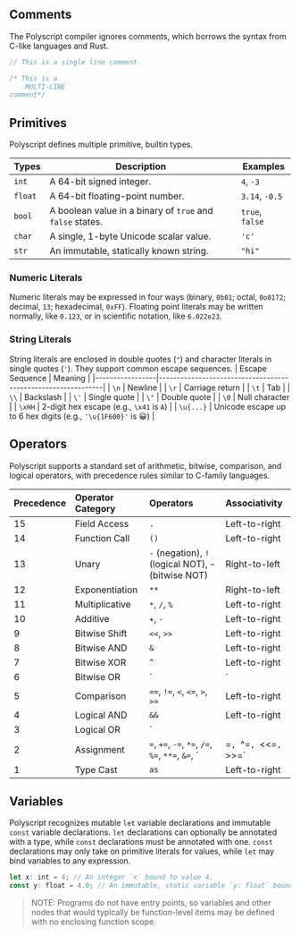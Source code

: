 ## Comments

The Polyscript compiler ignores comments, which borrows the syntax from C-like languages and Rust.

```rs
// This is a single line comment.

/* This is a
    MULTI-LINE
comment*/
```

## Primitives

Polyscript defines multiple primitive, builtin types.

| Types | Description | Examples |
| ----- | ----------- | -------- |
| `int` | A 64-bit signed integer. | `4`, `-3` |
| `float` | A 64-bit floating-point number. | `3.14`, `-0.5` |
| `bool` | A boolean value in a binary of `true` and `false` states. | `true`, `false` |
| `char` | A single, 1-byte Unicode scalar value. | `'c'` |
| `str` | An immutable, statically known string. | `"hi"` |

### Numeric Literals

Numeric literals may be expressed in four ways (binary, `0b01`; octal, `0o0172`; decimal, `13`; hexadecimal, `0xFF`). Floating point literals may be written normally, like `0.123`, or in scientific notation, like `6.022e23`.

### String Literals
String literals are enclosed in double quotes (`"`) and character literals in single quotes (`'`). They support common escape sequences.
| Escape Sequence | Meaning                                                      |
|-----------------|--------------------------------------------------------------|
| `\n`            | Newline                                                      |
| `\r`            | Carriage return                                              |
| `\t`            | Tab                                                          |
| `\\`            | Backslash                                                    |
| `\'`            | Single quote                                                 |
| `\"`            | Double quote                                                 |
| `\0`            | Null character                                               |
| `\xHH`          | 2-digit hex escape (e.g., `\x41` is `A`)                     |
| `\u{...}`       | Unicode escape up to 6 hex digits (e.g., `'\u{1F600}'` is 😀) |

## Operators

Polyscript supports a standard set of arithmetic, bitwise, comparison, and logical operators, with precedence rules similar to C-family languages.

| Precedence | Operator Category       | Operators                                                                                                                                                                                            | Associativity |
| :--------- | :---------------------- | :--------------------------------------------------------------------------------------------------------------------------------------------------------------------------------------------------- | :------------ |
| 15         | Field Access            | `.`                                                                                                                                                                                                  | Left-to-right |
| 14         | Function Call           | `()`                                                                                                                                                                                                 | Left-to-right |
| 13         | Unary                   | `-` (negation), `!` (logical NOT), `~` (bitwise NOT)                                                                                                                                                 | Right-to-left |
| 12         | Exponentiation          | `**`                                                                                                                                                                                                 | Right-to-left |
| 11         | Multiplicative          | `*`, `/`, `%`                                                                                                                                                                                        | Left-to-right |
| 10         | Additive                | `+`, `-`                                                                                                                                                                                             | Left-to-right |
| 9          | Bitwise Shift           | `<<`, `>>`                                                                                                                                                                                           | Left-to-right |
| 8          | Bitwise AND             | `&`                                                                                                                                                                                                  | Left-to-right |
| 7          | Bitwise XOR             | `^`                                                                                                                                                                                                  | Left-to-right |
| 6          | Bitwise OR              | `|`                                                                                                                                                                                                  | Left-to-right |
| 5          | Comparison              | `==`, `!=`, `<`, `<=`, `>`, `>=`                                                                                                                                                                      | Left-to-right |
| 4          | Logical AND             | `&&`                                                                                                                                                                                                 | Left-to-right |
| 3          | Logical OR              | `||`                                                                                                                                                                                                 | Left-to-right |
| 2          | Assignment              | `=`, `+=`, `-=`, `*=`, `/=`, `%=`, `**=`, `&=`, `|=`, `^=`, `<<=`, `>>=`                                                                                                                                 | Right-to-left |
| 1          | Type Cast               | `as`                                                                                                                                                                                                 | Left-to-right |

## Variables

Polyscript recognizes mutable `let` variable declarations and immutable `const` variable declarations. `let` declarations can optionally be annotated with a type,
while `const` declarations must be annotated with one. `const` declarations may only take on primitive literals for values, while `let` may bind variables to any
expression.

```rs
let x: int = 4; // An integer `x` bound to value 4.
const y: float = 4.0; // An immutable, static variable `y: float` bound to the value `4.0`.
```

> NOTE: Programs do not have entry points, so variables and other nodes that would typically be function-level items may be defined with no enclosing function scope.
